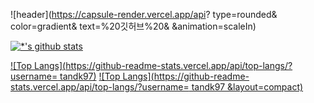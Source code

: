 ![header](https://capsule-render.vercel.app/api?
type=rounded&
color=gradient&
text=%20깃허브%20&
&animation=scaleIn)

[![*'s github stats](https://github-readme-stats.vercel.app/api?username=tandk97&show_icons=true&theme=radical)](https://github.com/tandk97)

[![Top Langs](https://github-readme-stats.vercel.app/api/top-langs/?username=
tandk97)](https://github.com/tandk97/github-readme-stats)
[![Top Langs](https://github-readme-stats.vercel.app/api/top-langs/?username=
tandk97 &layout=compact)](https://github.com/tandk97/githubreadme-stats)

